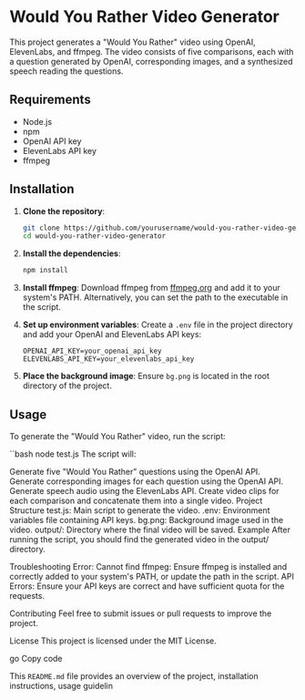 # Would You Rather Video Generator

This project generates a "Would You Rather" video using OpenAI, ElevenLabs, and ffmpeg. The video consists of five comparisons, each with a question generated by OpenAI, corresponding images, and a synthesized speech reading the questions.

## Requirements

- Node.js
- npm
- OpenAI API key
- ElevenLabs API key
- ffmpeg

## Installation

1. **Clone the repository**:
    ```bash
    git clone https://github.com/yourusername/would-you-rather-video-generator.git
    cd would-you-rather-video-generator
    ```

2. **Install the dependencies**:
    ```bash
    npm install
    ```

3. **Install ffmpeg**:
    Download ffmpeg from [ffmpeg.org](https://ffmpeg.org/download.html) and add it to your system's PATH. Alternatively, you can set the path to the executable in the script.

4. **Set up environment variables**:
    Create a `.env` file in the project directory and add your OpenAI and ElevenLabs API keys:
    ```env
    OPENAI_API_KEY=your_openai_api_key
    ELEVENLABS_API_KEY=your_elevenlabs_api_key
    ```

5. **Place the background image**:
    Ensure `bg.png` is located in the root directory of the project.

## Usage

To generate the "Would You Rather" video, run the script:

``bash
node test.js
The script will:

Generate five "Would You Rather" questions using the OpenAI API.
Generate corresponding images for each question using the OpenAI API.
Generate speech audio using the ElevenLabs API.
Create video clips for each comparison and concatenate them into a single video.
Project Structure
test.js: Main script to generate the video.
.env: Environment variables file containing API keys.
bg.png: Background image used in the video.
output/: Directory where the final video will be saved.
Example
After running the script, you should find the generated video in the output/ directory.

Troubleshooting
Error: Cannot find ffmpeg: Ensure ffmpeg is installed and correctly added to your system's PATH, or update the path in the script.
API Errors: Ensure your API keys are correct and have sufficient quota for the requests.

Contributing
Feel free to submit issues or pull requests to improve the project.

License
This project is licensed under the MIT License.

go
Copy code

This `README.md` file provides an overview of the project, installation instructions, usage guidelin
